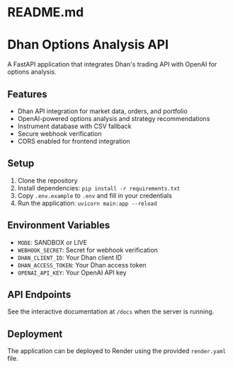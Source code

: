 # README.md
# Dhan Options Analysis API

A FastAPI application that integrates Dhan's trading API with OpenAI for options analysis.

## Features

- Dhan API integration for market data, orders, and portfolio
- OpenAI-powered options analysis and strategy recommendations
- Instrument database with CSV fallback
- Secure webhook verification
- CORS enabled for frontend integration

## Setup

1. Clone the repository
2. Install dependencies: `pip install -r requirements.txt`
3. Copy `.env.example` to `.env` and fill in your credentials
4. Run the application: `uvicorn main:app --reload`

## Environment Variables

- `MODE`: SANDBOX or LIVE
- `WEBHOOK_SECRET`: Secret for webhook verification
- `DHAN_CLIENT_ID`: Your Dhan client ID
- `DHAN_ACCESS_TOKEN`: Your Dhan access token
- `OPENAI_API_KEY`: Your OpenAI API key

## API Endpoints

See the interactive documentation at `/docs` when the server is running.

## Deployment

The application can be deployed to Render using the provided `render.yaml` file.
